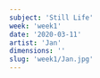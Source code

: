 ```yaml
---
subject: 'Still Life'
week: 'week1'
date: '2020-03-11'
artist: 'Jan'
dimensions: ''
slug: 'week1/Jan.jpg'
---
```

